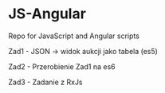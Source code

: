 
# JS-Angular
Repo for JavaScript and Angular scripts

Zad1 - JSON -> widok aukcji jako tabela (es5)

Zad2 - Przerobienie Zad1 na es6

Zad3 - Zadanie z RxJs
